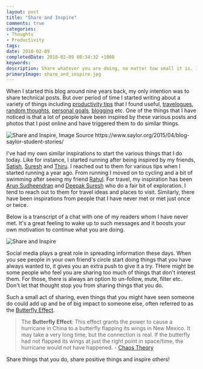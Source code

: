 ```yaml
---
layout: post
title: "Share and Inspire"
comments: true
categories: 
- Thoughts
- Productivity
tags: 
date: 2018-02-09
completedDate: 2018-02-09 08:34:32 +1000
keywords: 
description: Share whatever you are doing, no matter how small it is. It might inspire someone else!
primaryImage: share_and_inspire.jpg
---
```


When I started this blog around nine years back, my only intention was to share technical posts. But over period of time I started writing about a variety of things including [productivity tips](http://www.rahulpnath.com/blog/category/productivity/) that I found useful, [travelogues](http://www.rahulpnath.com/blog/category/travelogue/), [random thoughts](http://www.rahulpnath.com/blog/category/thoughts/), [personal goals](http://www.rahulpnath.com/blog/2017-recap/), [blogging](http://www.rahulpnath.com/blog/category/blogging/) etc. One of the things that I have noticed is that a lot of people have been inspired by these various posts and photos that I post online and have triggered them to do similar things. 

<img src="{{site.images_root}}/share_and_inspire.jpg" alt="Share and Inspire, Image Source https://www.saylor.org/2015/04/blog-saylor-student-stories/" class="center">

I've had my own similar inspirations to start the various things that I do today. Like for instance, I started running after being inspired by my friends, [Satish](https://twitter.com/SatyKrish), [Suresh](https://www.facebook.com/jeyakums) and [Thiru](https://www.facebook.com/thirusv). I reached out to them for various tips when I started running a year ago. From running I moved on to cycling and a bit of swimming after seeing my friend [Rahul](https://www.facebook.com/rahul.revikumar477977). For travel, my inspiration has been [Arun Sudheendran](https://www.facebook.com/arun.sudheendran.1) and [Deepak Suresh](https://www.facebook.com/deepak.suresh) who do a fair bit of exploration. I tend to reach out to them for travel ideas and places to visit. Similarly, there have been inspirations from people that I have never met or met just once or twice.

Below is a transcript of a chat with one of my readers whom I have never met. It's a great feeling to wake up to such messages and it boosts your own motivation to continue what you are doing.

<img src="{{site.images_root}}/share_and_inspire_chat.png" alt="Share and Inspire" class="center">

Social media plays a great role in spreading information these days. When you see people in your own friend's circle start doing things that you have always wanted to, it gives you an extra push to give it a try.  THere might be some people who feel you are sharing too much of things that don't interest them. For those, there is always an option to un-follow, mute, filter etc. Don't let that thought stop you from sharing things that you do. 

Such a small act of sharing, even things that you might have seen someone do could add up and be of big impact to someone else, often referred to as the [Butterfly Effect](https://www.hanselman.com/blog/TheButterflyEffectOfTechnologyCommunity.aspx).

> The **Butterfly Effect**: This effect grants the power to cause a hurricane in China to a butterfly flapping its wings in New Mexico. It may take a very long time, but the connection is real. If the butterfly had not flapped its wings at just the right point in space/time, the hurricane would not have happened. - [Chaos Theory](http://fractalfoundation.org/resources/what-is-chaos-theory/)

Share things that you do, share positive things and inspire others!
